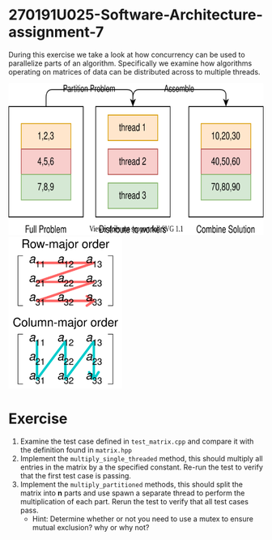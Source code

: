 # 270191U025-Software-Architecture-assignment-7

During this exercise we take a look at how concurrency can be used to parallelize parts of an algorithm.
Specifically we examine how algorithms operating on matrices of data can be distributed across to multiple threads.

<img src="docs/parallelization.svg" height=300px>
<img src="docs/row_and_column_major_order.svg" height=300px>

# Exercise

1. Examine the test case defined in `test_matrix.cpp` and compare it with the definition found in `matrix.hpp`
2. Implement the `multiply_single_threaded` method, this should multiply all entries in the matrix by a the specified constant. Re-run the test to verify that the first test case is passing.
3. Implement the `multiply_partitioned` methods, this should split the matrix into **n** parts and use spawn a separate thread to perform the multiplication of each part. Rerun the test to verify that all test cases pass.
   - Hint: Determine whether or not you need to use a mutex to ensure mutual exclusion? why or why not?
